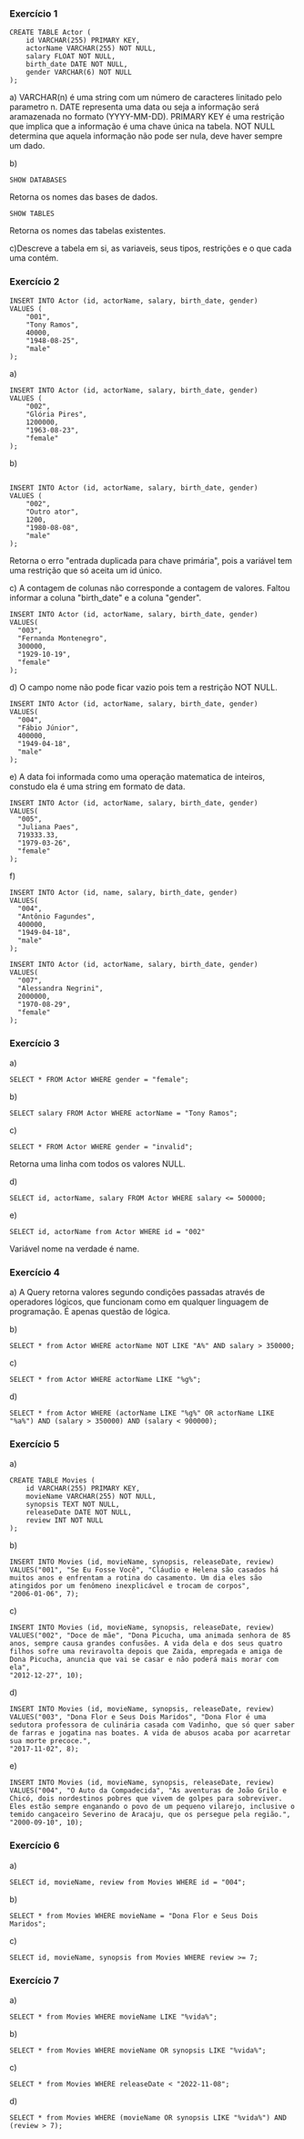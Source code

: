 ### Exercício 1

```
CREATE TABLE Actor (
	id VARCHAR(255) PRIMARY KEY,
    actorName VARCHAR(255) NOT NULL,
    salary FLOAT NOT NULL,
    birth_date DATE NOT NULL,
    gender VARCHAR(6) NOT NULL
);

```

a) VARCHAR(n) é uma string com um número de caracteres linitado pelo parametro n.
DATE representa uma data ou seja a informação será aramazenada no formato (YYYY-MM-DD).
PRIMARY KEY é uma restrição que implica que a informação é uma chave única na tabela.
NOT NULL determina que aquela informação não pode ser nula, deve haver sempre um dado.

b)
```
SHOW DATABASES

```
Retorna os nomes das bases de dados.

```
SHOW TABLES

```
Retorna os nomes das tabelas existentes.

c)Descreve a tabela em si, as variaveis, seus tipos, restrições e o que cada uma contém.

### Exercício 2

```
INSERT INTO Actor (id, actorName, salary, birth_date, gender)
VALUES (
	"001",
    "Tony Ramos",
    40000,
    "1948-08-25",
    "male"
);

```
a)
```
INSERT INTO Actor (id, actorName, salary, birth_date, gender)
VALUES (
	"002",
    "Glória Pires",
    1200000,
    "1963-08-23",
    "female"
);

```
b)
```

INSERT INTO Actor (id, actorName, salary, birth_date, gender)
VALUES (
	"002",
    "Outro ator",
    1200,
    "1980-08-08",
    "male"
);

```
Retorna o erro "entrada duplicada para chave primária", pois a variável tem uma restrição que só aceita um id único.

c) A contagem de colunas não corresponde a contagem de valores. Faltou informar a coluna "birth_date" e a coluna "gender".

```
INSERT INTO Actor (id, actorName, salary, birth_date, gender)
VALUES(
  "003", 
  "Fernanda Montenegro",
  300000,
  "1929-10-19", 
  "female"
);

```

d) O campo nome não pode ficar vazio pois tem a restrição NOT NULL.

```
INSERT INTO Actor (id, actorName, salary, birth_date, gender)
VALUES(
  "004",
  "Fábio Júnior",
  400000,
  "1949-04-18", 
  "male"
);

```

e) A data foi informada como uma operação matematica de inteiros, constudo ela é uma string em formato de data.

```
INSERT INTO Actor (id, actorName, salary, birth_date, gender)
VALUES(
  "005", 
  "Juliana Paes",
  719333.33,
  "1979-03-26", 
  "female"
);

```

f)
```
INSERT INTO Actor (id, name, salary, birth_date, gender)
VALUES(
  "004", 
  "Antônio Fagundes",
  400000,
  "1949-04-18", 
  "male"
);

INSERT INTO Actor (id, actorName, salary, birth_date, gender)
VALUES(
  "007", 
  "Alessandra Negrini",
  2000000,
  "1970-08-29", 
  "female"
);

```

### Exercício 3

a) 
```
SELECT * FROM Actor WHERE gender = "female";

```
b)
```
SELECT salary FROM Actor WHERE actorName = "Tony Ramos";

```
c)
```
SELECT * FROM Actor WHERE gender = "invalid";

```
Retorna uma linha com todos os valores NULL.

d)
```
SELECT id, actorName, salary FROM Actor WHERE salary <= 500000;

```

e)
```
SELECT id, actorName from Actor WHERE id = "002"

```
Variável nome na verdade é name.

### Exercício 4

a) A Query retorna valores segundo condições passadas através de operadores lógicos, que funcionam como em qualquer linguagem de programação. É apenas questão de lógica.

b)
```
SELECT * from Actor WHERE actorName NOT LIKE "A%" AND salary > 350000;

```

c)
```
SELECT * from Actor WHERE actorName LIKE "%g%";

```
d)
```
SELECT * from Actor WHERE (actorName LIKE "%g%" OR actorName LIKE "%a%") AND (salary > 350000) AND (salary < 900000);

```
### Exercício 5

a)
```
CREATE TABLE Movies (
	id VARCHAR(255) PRIMARY KEY,
    movieName VARCHAR(255) NOT NULL,
    synopsis TEXT NOT NULL,
    releaseDate DATE NOT NULL,
    review INT NOT NULL
);

```
b)
```
INSERT INTO Movies (id, movieName, synopsis, releaseDate, review)
VALUES("001", "Se Eu Fosse Você", "Cláudio e Helena são casados há muitos anos e enfrentam a rotina do casamento. Um dia eles são atingidos por um fenômeno inexplicável e trocam de corpos",
"2006-01-06", 7);

```
c)
```
INSERT INTO Movies (id, movieName, synopsis, releaseDate, review)
VALUES("002", "Doce de mãe", "Dona Picucha, uma animada senhora de 85 anos, sempre causa grandes confusões. A vida dela e dos seus quatro filhos sofre uma reviravolta depois que Zaida, empregada e amiga de Dona Picucha, anuncia que vai se casar e não poderá mais morar com ela",
"2012-12-27", 10);

```
d)
```
INSERT INTO Movies (id, movieName, synopsis, releaseDate, review)
VALUES("003", "Dona Flor e Seus Dois Maridos", "Dona Flor é uma sedutora professora de culinária casada com Vadinho, que só quer saber de farras e jogatina nas boates. A vida de abusos acaba por acarretar sua morte precoce.",
"2017-11-02", 8);
```
e)
```
INSERT INTO Movies (id, movieName, synopsis, releaseDate, review)
VALUES("004", "O Auto da Compadecida", "As aventuras de João Grilo e Chicó, dois nordestinos pobres que vivem de golpes para sobreviver. Eles estão sempre enganando o povo de um pequeno vilarejo, inclusive o temido cangaceiro Severino de Aracaju, que os persegue pela região.",
"2000-09-10", 10);
```

### Exercício 6

a)
```
SELECT id, movieName, review from Movies WHERE id = "004";
```
b) 
```
SELECT * from Movies WHERE movieName = "Dona Flor e Seus Dois Maridos";
```
c)
```
SELECT id, movieName, synopsis from Movies WHERE review >= 7;
```

### Exercício 7

a)
```
SELECT * from Movies WHERE movieName LIKE "%vida%";
```
b)
```
SELECT * from Movies WHERE movieName OR synopsis LIKE "%vida%";
```
c)
```
SELECT * from Movies WHERE releaseDate < "2022-11-08";
```
d)
```
SELECT * from Movies WHERE (movieName OR synopsis LIKE "%vida%") AND (review > 7);
```
